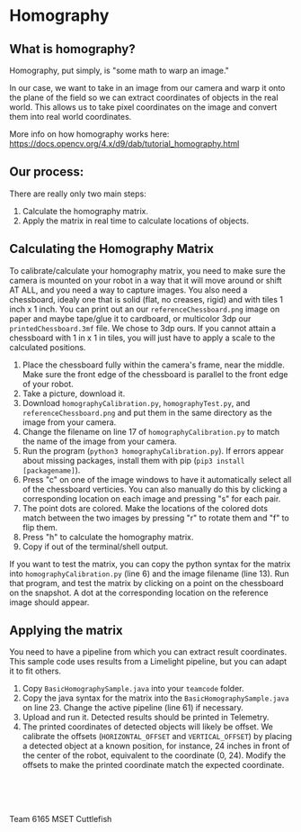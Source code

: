 # Homography
## What is homography?
Homography, put simply, is "some math to warp an image."

In our case, we want to take in an image from our camera and warp it onto the plane of the field so we can extract coordinates of objects in the real world. This allows us to take pixel coordinates on the image and convert them into real world coordinates.

More info on how homography works here: https://docs.opencv.org/4.x/d9/dab/tutorial_homography.html

## Our process:
There are really only two main steps:
1. Calculate the homography matrix.
2. Apply the matrix in real time to calculate locations of objects.

## Calculating the Homography Matrix
To calibrate/calculate your homography matrix, you need to make sure the camera is mounted on your robot in a way that it will move around or shift AT ALL, and you need a way to capture images.
You also need a chessboard, idealy one that is solid (flat, no creases, rigid) and with tiles 1 inch x 1 inch. You can print out an our ``referenceChessboard.png`` image on paper and maybe tape/glue it to cardboard, or multicolor 3dp our ``printedChessboard.3mf`` file.
We chose to 3dp ours.
If you cannot attain a chessboard with 1 in x 1 in tiles, you will just have to apply a scale to the calculated positions.
1. Place the chessboard fully within the camera's frame, near the middle. Make sure the front edge of the chessboard is parallel to the front edge of your robot.
2. Take a picture, download it.
3. Download ``homographyCalibration.py``, ``homographyTest.py``, and ``referenceChessboard.png`` and put them in the same directory as the image from your camera.
4. Change the filename on line 17 of ``homographyCalibration.py`` to match the name of the image from your camera.
5. Run the program (``python3 homographyCalibration.py``). If errors appear about missing packages, install them with pip (``pip3 install [packagename]``).
6. Press "c" on one of the image windows to have it automatically select all of the chessboard verticies. You can also manually do this by clicking a corresponding location on each image and pressing "s" for each pair.
7. The point dots are colored. Make the locations of the colored dots match between the two images by pressing "r" to rotate them and "f" to flip them.
8. Press "h" to calculate the homography matrix.
9. Copy if out of the terminal/shell output.

If you want to test the matrix, you can copy the python syntax for the matrix into ``homographyCalibration.py`` (line 6) and the image filename (line 13). Run that program, and test the matrix by clicking on a point on the chessboard on the snapshot. A dot at the corresponding location on the reference image should appear.

## Applying the matrix
You need to have a pipeline from which you can extract result coordinates. This sample code uses results from a Limelight pipeline, but you can adapt it to fit others.

1. Copy ``BasicHomographySample.java`` into your ``teamcode`` folder.
2. Copy the java syntax for the matrix into the ``BasicHomographySample.java`` on line 23. Change the active pipeline (line 61) if necessary.
3. Upload and run it. Detected results should be printed in Telemetry.
4. The printed coordinates of detected objects will likely be offset. We calibrate the offsets (``HORIZONTAL_OFFSET`` and ``VERTICAL_OFFSET``) by placing a detected object at a known position, for instance, 24 inches in front of the center of the robot, equivalent to the coordinate (0, 24). Modify the offsets to make the printed coordinate match the expected coordinate.
<br/>

<br/>

<br/>

Team 6165 MSET Cuttlefish
